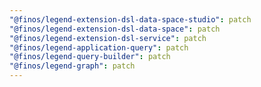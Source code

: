 ```yaml
---
"@finos/legend-extension-dsl-data-space-studio": patch
"@finos/legend-extension-dsl-data-space": patch
"@finos/legend-extension-dsl-service": patch
"@finos/legend-application-query": patch
"@finos/legend-query-builder": patch
"@finos/legend-graph": patch
---
```

